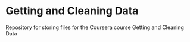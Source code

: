 Getting and Cleaning Data
=========================

Repository for storing files for the Coursera course Getting and Cleaning Data
